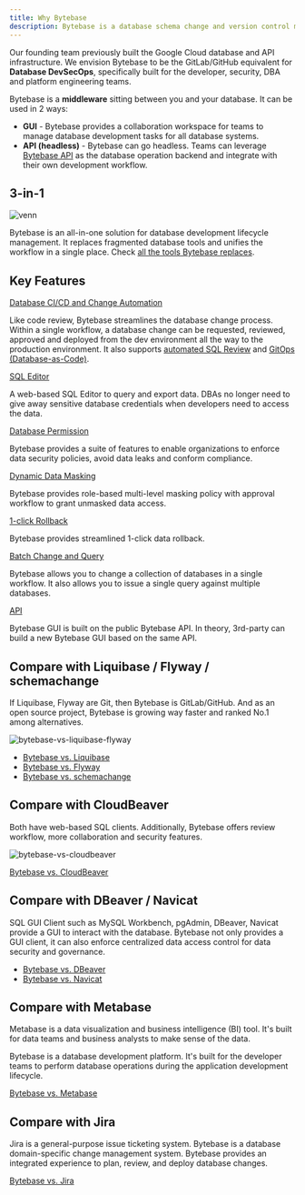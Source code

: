 ```yaml
---
title: Why Bytebase
description: Bytebase is a database schema change and version control management tool for teams. It consists of a web console and a backend. The backend has a migration core to manage database schema changes. It also integrates with VCS to enable version controlled schema management.
---
```


Our founding team previously built the Google Cloud database and API infrastructure. We envision Bytebase
to be the GitLab/GitHub equivalent for **Database DevSecOps**, specifically built for the developer, security, DBA and platform engineering teams.

Bytebase is a **middleware** sitting between you and your database. It can be used in 2 ways:

- **GUI** - Bytebase provides a collaboration workspace for teams to manage database development tasks for all database systems.
- **API (headless)** - Bytebase can go headless. Teams can leverage [Bytebase API](/docs/api/overview/) as the database operation backend and integrate with their own development workflow.

## 3-in-1

![venn](/content/docs/what-is-bytebase/venn.webp)

Bytebase is an all-in-one solution for database development lifecycle management. It replaces fragmented database tools and unifies the workflow in a single place. Check [all the tools Bytebase replaces](/blog/all-database-tools-bytebase-replaces).

## Key Features

[Database CI/CD and Change Automation](/docs/change-database/change-workflow/)

Like code review, Bytebase streamlines the database change process. Within a single workflow, a database change can be requested, reviewed, approved and deployed from the dev environment all the way to the production environment. It also supports [automated SQL Review](/docs/sql-review/overview/) and [GitOps (Database-as-Code)](/docs/vcs-integration/overview/).

[SQL Editor](/docs/sql-editor/overview/)

A web-based SQL Editor to query and export data. DBAs no longer need to give away sensitive database credentials when developers need to access the data.

[Database Permission](/docs/security/database-permission/query/)

Bytebase provides a suite of features to enable organizations to enforce data security policies, avoid data leaks and conform compliance.

[Dynamic Data Masking](/docs/security/data-masking/overview/)

Bytebase provides role-based multi-level masking policy with approval workflow to grant unmasked data access.

[1-click Rollback](/docs/change-database/rollback-data-changes/)

Bytebase provides streamlined 1-click data rollback.

[Batch Change and Query](/docs/change-database/batch-change/)

Bytebase allows you to change a collection of databases in a single workflow. It also allows you to issue
a single query against multiple databases.

[API](/docs/api/overview/)

Bytebase GUI is built on the public Bytebase API. In theory, 3rd-party can build a new Bytebase
GUI based on the same API.

## Compare with Liquibase / Flyway / schemachange

If Liquibase, Flyway are Git, then Bytebase is GitLab/GitHub. And as an open source project, Bytebase
is growing way faster and ranked No.1 among alternatives.

![bytebase-vs-liquibase-flyway](/content/docs/what-is-bytebase/bytebase-vs-liquibase-flyway-schemachange.webp)

- [Bytebase vs. Liquibase](/blog/bytebase-vs-liquibase/)
- [Bytebase vs. Flyway](/blog/bytebase-vs-flyway/)
- [Bytebase vs. schemachange](/blog/snowflake-schema-change/)

## Compare with CloudBeaver

Both have web-based SQL clients. Additionally, Bytebase offers review workflow, more collaboration and security features.

![bytebase-vs-cloudbeaver](/content/docs/what-is-bytebase/bytebase-vs-cloudbeaver.webp)

[Bytebase vs. CloudBeaver](/blog/bytebase-vs-cloudbeaver/)

## Compare with DBeaver / Navicat

SQL GUI Client such as MySQL Workbench, pgAdmin, DBeaver, Navicat provide a GUI to interact with the
database. Bytebase not only provides a GUI client, it can also enforce centralized data access control
for data security and governance.

- [Bytebase vs. DBeaver](/blog/bytebase-vs-dbeaver/)
- [Bytebase vs. Navicat](/blog/stop-using-navicat/)

## Compare with Metabase

Metabase is a data visualization and business intelligence (BI) tool. It's built for data teams and business analysts
to make sense of the data.

Bytebase is a database development platform. It's built for the developer teams to perform database operations during the application development lifecycle.

[Bytebase vs. Metabase](/blog/bytebase-vs-metabase/)

## Compare with Jira

Jira is a general-purpose issue ticketing system. Bytebase is a database domain-specific change management system.
Bytebase provides an integrated experience to plan, review, and deploy database changes.

[Bytebase vs. Jira](/blog/use-jira-for-database-change/)
